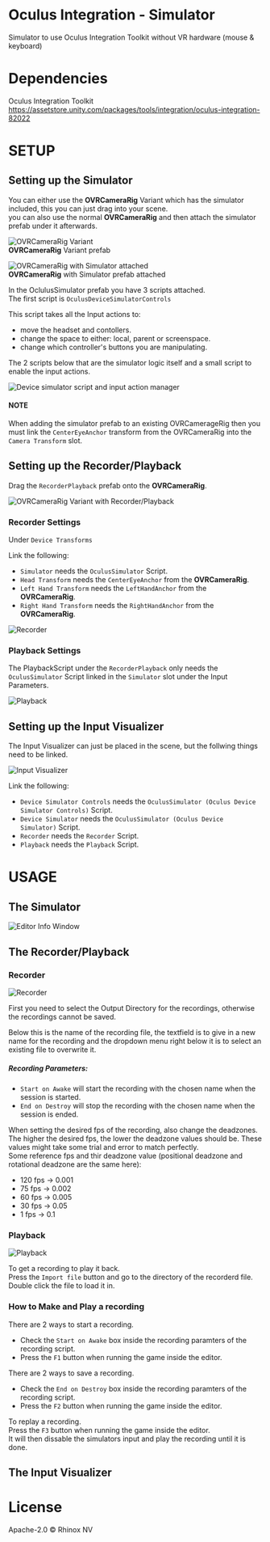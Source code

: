 # Oculus Integration - Simulator

Simulator to use Oculus Integration Toolkit without VR hardware
(mouse & keyboard)

# Dependencies

Oculus Integration Toolkit
https://assetstore.unity.com/packages/tools/integration/oculus-integration-82022


# SETUP

## Setting up the Simulator
You can either use the **OVRCameraRig** Variant which has the simulator included, this you can just drag into your scene.  
you can also use the normal **OVRCameraRig** and then attach the simulator prefab under it afterwards. 

![OVRCameraRig Variant](https://user-images.githubusercontent.com/76707656/221580217-dab6c536-2421-44da-9e55-314df09e616a.png)  
**OVRCameraRig** Variant prefab

![OVRCameraRig with Simulator attached](https://user-images.githubusercontent.com/76707656/221580431-1daaf75f-c4c9-40c7-93aa-33002002dd27.png)  
**OVRCameraRig** with Simulator prefab attached

In the OclulusSimulator prefab you have 3 scripts attached.  
The first script is `OculusDeviceSimulatorControls`

This script takes all the Input actions to:
- move the headset and contollers.
- change the space to either: local, parent or screenspace.
- change which controller's buttons you are manipulating. 

The 2 scripts below that are the simulator logic itself and a small script to enable the input actions.

![Device simulator script and input action manager](https://user-images.githubusercontent.com/76707656/221581792-b131b649-7964-4c06-a9f4-db5ebb231d73.png)

#### NOTE
When adding the simulator prefab to an existing OVRCamerageRig then you must link the `CenterEyeAnchor` transform from the OVRCameraRig into the `Camera Transform` slot.


## Setting up the Recorder/Playback

Drag the `RecorderPlayback` prefab onto the **OVRCameraRig**.

![OVRCameraRig Variant with Recorder/Playback](https://user-images.githubusercontent.com/76707656/221591053-d9008172-86f0-4576-9c94-5a80c642bdfe.png)

### Recorder Settings

Under `Device Transforms`

Link the following:
- `Simulator` needs the `OculusSimulator` Script.
- `Head Transform` needs the `CenterEyeAnchor` from the **OVRCameraRig**.
- `Left Hand Transform` needs the `LeftHandAnchor` from the **OVRCameraRig**.
- `Right Hand Transform` needs the `RightHandAnchor` from the **OVRCameraRig**.

![Recorder](https://user-images.githubusercontent.com/76707656/221591706-a1ab8b98-a1c5-47fe-bca2-c336f7948c41.png)

### Playback Settings

The PlaybackScript under the `RecorderPlayback` only needs the `OculusSimulator` Script linked in the `Simulator` slot under the Input Parameters. 

![Playback](https://user-images.githubusercontent.com/76707656/221591866-594ab150-4a5f-48a1-8373-697045d74bc9.png)

## Setting up the Input Visualizer

The Input Visualizer can just be placed in the scene, but the follwing things need to be linked.

![Input Visualizer](https://user-images.githubusercontent.com/76707656/221597541-e3bee99b-dce6-49c7-8043-6f380652f999.png)

Link the following:
- `Device Simulator Controls` needs the `OculusSimulator (Oculus Device Simulator Controls)` Script.
- `Device Simulator` needs the `OculusSimulator (Oculus Device Simulator)` Script.
- `Recorder` needs the `Recorder` Script.
- `Playback` needs the `Playback` Script.


# USAGE

## The Simulator

![Editor Info Window](https://user-images.githubusercontent.com/76707656/221621796-cb3a4893-8c3e-4d7c-a865-7310d59baab5.png)


## The Recorder/Playback
### Recorder
![Recorder](https://user-images.githubusercontent.com/76707656/221591706-a1ab8b98-a1c5-47fe-bca2-c336f7948c41.png)

First you need to select the Output Directory for the recordings, otherwise the recordings cannot be saved.

Below this is the name of the recording file, the textfield is to give in a new name for the recording and the dropdown menu right below it is to select an existing file to overwrite it.

##### Recording Parameters:
- `Start on Awake` will start the recording with the chosen name when the session is started.
- `End on Destroy` will stop the recording with the chosen name when the session is ended.

When setting the desired fps of the recording, also change the deadzones.  
The higher the desired fps, the lower the deadzone values should be. These values might take some trial and error to match perfectly.  
Some reference fps and thir deadzone value (positional deadzone and rotational deadzone are the same here):

- 120 fps -> 0.001
- 75 fps  -> 0.002
- 60 fps  -> 0.005
- 30 fps  -> 0.05
- 1 fps   -> 0.1

### Playback
![Playback](https://user-images.githubusercontent.com/76707656/221591866-594ab150-4a5f-48a1-8373-697045d74bc9.png)

To get a recording to play it back.  
Press the `Import file` button and go to the directory of the recorderd file.  
Double click the file to load it in.

### How to **Make** and **Play** a recording

There are 2 ways to start a recording.
- Check the `Start on Awake` box inside the recording paramters of the recording script.
- Press the `F1` button when running the game inside the editor.

There are 2 ways to save a recording.
- Check the `End on Destroy` box inside the recording paramters of the recording script.
- Press the `F2` button when running the game inside the editor.

To replay a recording.  
Press the `F3` button when running the game inside the editor.  
It will then dissable the simulators input and play the recording until it is done.

## The Input Visualizer


# License

Apache-2.0 © Rhinox NV
